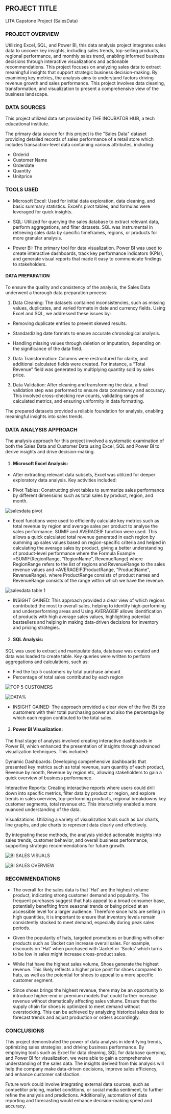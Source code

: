 ## PROJECT TITLE

LITA Capstone Project (SalesData)

### PROJECT OVERVIEW

Utilizing Excel, SQL, and Power BI, this data analysis project integrates sales data to uncover key insights, including sales trends, top-selling products, regional performance, and monthly sales trend, enabling informed business decisions through interactive visualizations and actionable recommendations. This project focuses on analyzing sales data to extract meaningful insights that support strategic business decision-making. By examining key metrics, the analysis aims to understand factors driving revenue growth and sales performance. This project involves data cleaning, transformation, and visualization to present a comprehensive view of the business landscape.

### DATA SOURCES

This project utilized data set provided by THE INCUBATOR HUB, a tech educational institute.

The primary data source for this project is the "Sales Data" dataset providing detailed records of sales performance of a retail store which includes transaction-level data containing various attributes, including:

- Orderid
- Customer Name
- Orderdate
- Quantity
- Unitprice

### TOOLS USED
- Microsoft Excel: Used for initial data exploration, data cleaning, and basic summary statistics. Excel's pivot tables, and formulas were leveraged for quick insights.

- SQL: Utilized for querying the sales database to extract relevant data, perform aggregations, and filter datasets. SQL was instrumental in retrieving sales data by specific timeframes, regions, or products for more granular analysis.

- Power BI: The primary tool for data visualization. Power BI was used to create interactive dashboards, track key performance indicators (KPIs), and generate visual reports that made it easy to communicate findings to stakeholders.



#### DATA PREPARATION

To ensure the quality and consistency of the analysis, the Sales Data underwent a thorough data preparation process:

1. Data Cleaning: The datasets contained inconsistencies, such as missing values, duplicates, and varied formats in date and currency fields. Using Excel and SQL, we addressed these issues by:

- Removing duplicate entries to prevent skewed results.
  
- Standardizing date formats to ensure accurate chronological analysis.
  
- Handling missing values through deletion or imputation, depending on the significance of the data field.
  

2. Data Transformation: Columns were restructured for clarity, and additional calculated fields were created. For instance, a “Total Revenue” field was generated by multiplying quantity sold by sales price.

3. Data Validation: After cleaning and transforming the data, a final validation step was performed to ensure data consistency and accuracy. This involved cross-checking row counts, validating ranges of calculated metrics, and ensuring uniformity in data formatting.

The prepared datasets provided a reliable foundation for analysis, enabling meaningful insights into sales trends.

### DATA ANALYSIS APPROACH

The analysis approach for this project involved a systematic examination of both the Sales Data and Customer Data using Excel, SQL and Power BI to derive insights and drive decision-making.

1. #### Microsoft Excel Analysis:

- After extracting relevant data subsets, Excel was utilized for deeper exploratory data analysis. Key activities included:

- Pivot Tables: Constructing pivot tables to summarize sales performance by different dimensions such as total sales by product, region, and month.

![salesdata pivot](https://github.com/user-attachments/assets/79d9278a-aad1-422b-a12c-b357e6382302)

- Excel functions were used to efficiently calculate key metrics such as total revenue by region and average sales per product to analyse the sales performance. SUMIF and AVERAGEIF  function were used. This allows a quick calculated total revenue generated in each region by summing up sales values based on region-specific criteria and helped in calculating the average sales by product, giving a better understanding of product-level performance where the Formula Example =SUMIF(RegionRange, "RegionName", RevenueRange) where RegionRange refers to the list of regions and RevenueRange to the sales revenue values and =AVERAGEIF(ProductRange, "ProductName", RevenueRange).  where ProductRange consists of product names and RevenueRange consists of the range within which we have the revenue.

![salesdata table 1](https://github.com/user-attachments/assets/f28935b6-e4cc-4450-b111-dc10c4f59127)

- INSIGHT GAINED: This approach provided a clear view of which regions contributed the most to overall sales, helping to identify high-performing and underperforming areas and Using AVERAGEIF allows identification of products with high average sales values, highlighting potential bestsellers and helping in making data-driven decisions for inventory and pricing strategies.

2. #### SQL Analysis:

SQL was used to extract and manipulate data, database was created and data was loaded to create table. Key queries were written to perform aggregations and calculations, such as:

- Find the top 5 customers by total purchase amount
- Percentage of total sales contributed by each region

![TOP 5 CUSTOMERS](https://github.com/user-attachments/assets/e165b7f6-77bd-4e01-87f4-b7089705af40)

![DATA%](https://github.com/user-attachments/assets/c336535d-c2e1-4682-b674-01d51769a997)

- INSIGHT GAINED: The approach provided a clear view of the five (5) top customers with their total purchasing power and also the percentage by which each region contibuted to the total sales.

3. #### Power BI Visualization:

The final stage of analysis involved creating interactive dashboards in Power BI, which enhanced the presentation of insights through advanced visualization techniques. This included:

Dynamic Dashboards: Developing comprehensive dashboards that presented key metrics such as total revenue, sum quantity of each product, Revenue by month, Revenue by region etc, allowing stakeholders to gain a quick overview of business performance.

Interactive Reports: Creating interactive reports where users could drill down into specific metrics, filter data by product or region, and explore trends in sales overview, top-performing products, regional breakdowns key customer segments, total revenue etc. This interactivity enabled a more nuanced understanding of the data.
 
Visualizations: Utilizing a variety of visualization tools such as bar charts, line graphs, and pie charts to represent data clearly and effectively.

By integrating these methods, the analysis yielded actionable insights into sales trends, customer behavior, and overall business performance, supporting strategic recommendations for future growth.


![BI SALES VISUALS](https://github.com/user-attachments/assets/8bd06ed6-97a6-4a17-bf48-48f37d6a22b2)

![BI SALES OVERVIEW](https://github.com/user-attachments/assets/bdd5474f-0ab7-48a9-bb8e-67187e377796)


### RECOMMENDATIONS

- The overall for the sales data is that 'Hat' are the highest volume product, indicating strong customer demand and popularity. The frequent purchases suggest that hats appeal to a broad consumer base, potentially benefiting from seasonal trends or being priced at an accessible level for a larger audience. Therefore since hats are selling in high quantities, it is important to ensure that inventory levels remain consistently stocked to meet demand, especially during peak sales periods.

- Given the popularity of hats, targeted promotions or bundling with other products such as 'Jacket can increase overall sales. For example, discounts on 'Hat' when purchased with 'Jacket or 'Socks' which turns to be low in sales might increase cross-product sales.

- While Hat have the highest sales volume, Shoes generate the highest revenue. This likely reflects a higher price point for shoes compared to hats, as well as the potential for shoes to appeal to a more specific customer segment.

- Since shoes brings the highest revenue, there may be an opportunity to introduce higher-end or premium models that could further increase revenue without dramatically affecting sales volume. Ensure that the supply chain for shoes is optimized to meet demand without overstocking. This can be achieved by analyzing historical sales data to forecast trends and adjust production or orders accordingly.

### CONCLUSIONS

This project demonstrated the power of data analysis in identifying trends, optimizing sales strategies, and driving business performance. By employing tools such as Excel for data cleaning, SQL for database querying, and Power BI for visualization, we were able to gain a comprehensive understanding of the sales data. The insights derived from this analysis will help the company make data-driven decisions, improve sales efficiency, and enhance customer satisfaction.

Future work could involve integrating external data sources, such as competitor pricing, market conditions, or social media sentiment, to further refine the analysis and predictions. Additionally, automation of data reporting and forecasting would enhance decision-making speed and accuracy.









